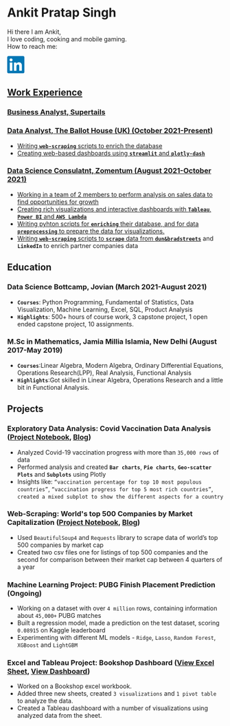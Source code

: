 # Ankit Pratap Singh

Hi there I am Ankit,
<br> I love coding, cooking and mobile gaming. </br>
How to reach me:
<Div>
  <a href="https://www.linkedin.com/in/ankitpratap-singh/" rel="nofollow">
    <img alt="LinkedIn" src="https://raw.githubusercontent.com/SaiSiddhardhaKalla/statalogosvg/main/linkedin-icon.svg", width="40" hieght="40" style="max-width: 100%;">
</Div>

## Work Experience
### Business Analyst, Supertails

### Data Analyst, The Ballot House (UK) (October 2021-Present)
* Writing **`web-scraping`** scripts to enrich the database
* Creating web-based dashboards using **`streamlit`** and **`plotly-dash`**

### Data Science Consulatnt, Zomentum (August 2021-October 2021)
* Working in a team of 2 members to perform analysis on sales data to find opportunities for growth
* Creating rich visualizations and interactive dashboards with **`Tableau`**, **`Power BI`** and **`AWS Lambda`**
* Writing pyhton scripts for **`enriching`** their database, and for data **`preprocessing`** to prepare the data for visualizations.
* Writing **`web-scraping`** scripts to **`scrape`** data from **[`dun&bradstreets`](https://www.dnb.co.in/)** and **`LinkedIn`** to enrich partner companies data

## Education
### Data Science Bottcamp, Jovian (March 2021-August 2021)
* **`Courses`**: Python Programming, Fundamental of Statistics, Data Visualization, Machine Learning, Excel, SQL, Product Analysis
* **`Highlights`**: 500+ hours of course work, 3 capstone project, 1 open ended capstone project, 10 assignments.
### M.Sc in Mathematics, Jamia Millia Islamia, New Delhi (August 2017-May 2019)
* **`Courses`**:Linear Algebra, Modern Algebra, Ordinary Differential Equations, Operations Research(LPP), Real Analysis, Functional Analysis
* **`Highlights`**:Got skilled in Linear Algebra, Operations Research and a little bit in Functional Analysis.

## Projects
### Exploratory Data Analysis: Covid Vaccination Data Analysis ([Project Notebook](https://jovian.ai/thakubhai-007/eda-project-on-world-wide-covid-vaccination), [Blog](https://blog.jovian.ai/exploratory-data-analysis-of-covid-19-vaccinations-d6aa9ce1fdb0?source=your_stories_page-------------------------------------))
* Analyzed Covid-19 vaccination progress with more than `35,000 rows` of data
* Performed analysis and created **`Bar charts`**, **`Pie charts`**, **`Geo-scatter Plots`** and **`Subplots`** using Plotly
* Insights like: `“vaccination percentage for top 10 most populous countries”`, `“vaccination progress for top 5 most rich countries”`, `created a mixed subplot to show the different aspects for a country`
### Web-Scraping: World's top 500 Companies by Market Capitalization ([Project Notebook](https://jovian.ai/ankit-singh/web-scraping-final), [Blog](https://blog.jovian.ai/web-scraping-using-python-and-beautifulsoup-adf43cbdb816?source=your_stories_page----------------------------------------))
* Used `BeautifulSoup4` and `Requests` library to scrape data of world’s top 500 companies by market cap
* Created two csv files one for listings of top 500 companies and the second for comparison between their market cap between 4 quarters of a year

### Machine Learning Project: PUBG Finish Placement Prediction (Ongoing)
* Working on a dataset with over `4 million` rows, containing information about `45,000+` PUBG matches
* Built a regression model, made a prediction on the test dataset, scoring `0.08915` on Kaggle leaderboard
* Experimenting with different ML models - `Ridge`, `Lasso`, `Random Forest`, `XGBoost` and `LightGBM`

### Excel and Tableau Project: Bookshop Dashboard ([View Excel Sheet](https://docs.google.com/spreadsheets/d/19qpFXytqR7zLh7egjTv3J2_YICIiOXu21czVrKSIIf0/edit?usp=sharing), [View Dashboard](https://public.tableau.com/app/profile/ankit.pratap.singh/viz/BookshopDashboard/BookshopDashboard))
* Worked on a Bookshop excel workbook.
* Added three new sheets, created `3 visualizations` and `1 pivot table` to analyze the data.
* Created a Tableau dashboard with a number of visualizations using analyzed data from the sheet.

<!--
**ankitthakur007/ankitthakur007** is a ✨ _special_ ✨ repository because its `README.md` (this file) appears on your GitHub profile.

Here are some ideas to get you started:

- 🔭 I’m currently working on ...
- 🌱 I’m currently learning ...
- 👯 I’m looking to collaborate on ...
- 🤔 I’m looking for help with ...
- 💬 Ask me about ...
- 📫 How to reach me: ...
- 😄 Pronouns: ...
- ⚡ Fun fact: ...
-->
